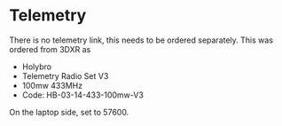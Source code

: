 # Telemetry

There is no telemetry link, this needs to be ordered separately. This was ordered from 3DXR as

* Holybro
* Telemetry Radio Set V3
* 100mw 433MHz
* Code: HB-03-14-433-100mw-V3

On the laptop side, set to 57600.
